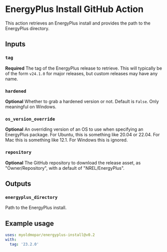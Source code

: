 # EnergyPlus Install GitHub Action

This action retrieves an EnergyPlus install and provides the path to the EnergyPlus directory.

## Inputs

### `tag`

**Required** The tag of the EnergyPlus release to retrieve.  This will typically be of the form `v24.1.0` for major releases, but custom releases may have any name.

### `hardened`

**Optional** Whether to grab a hardened version or not.  Default is `False`.  Only meaningful on Windows.

### `os_version_override`

**Optional** An overriding version of an OS to use when specifying an EnergyPlus package.  For Ubuntu, this is something like 20.04 or 22.04.  For Mac this is something like 12.1.  For Windows this is ignored.

### `repository`

**Optional** The GitHub repository to download the release asset, as "Owner/Repository", with a default of "NREL/EnergyPlus".

## Outputs

### `energyplus_directory`

Path to the EnergyPlus install.

## Example usage

```yaml
uses: myoldmopar/energyplus-install@v0.2
with:
  tag: '23.2.0'
```
